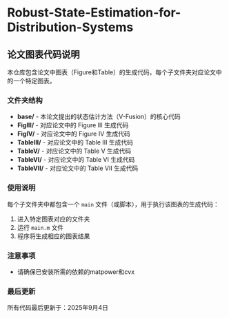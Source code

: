 # Robust-State-Estimation-for-Distribution-Systems

## 论文图表代码说明

本仓库包含论文中图表（Figure和Table）的生成代码，每个子文件夹对应论文中的一个特定图表。

### 文件夹结构

- **base/** - 本论文提出的状态估计方法（V-Fusion）的核心代码
- **FigIII/** - 对应论文中的 Figure III 生成代码
- **FigIV/** - 对应论文中的 Figure IV 生成代码
- **TableIII/** - 对应论文中的 Table III 生成代码
- **TableV/** - 对应论文中的 Table V 生成代码
- **TableVI/** - 对应论文中的 Table VI 生成代码
- **TableVII/** - 对应论文中的 Table VII 生成代码

### 使用说明

每个子文件夹中都包含一个 `main` 文件（或脚本），用于执行该图表的生成代码：

1. 进入特定图表对应的文件夹
2. 运行 `main.m` 文件
3. 程序将生成相应的图表结果

### 注意事项

- 请确保已安装所需的依赖的matpower和cvx

### 最后更新

所有代码最后更新于：2025年9月4日
